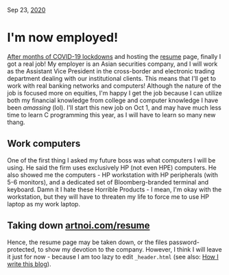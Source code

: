 Sep 23, [2020](/blog/2020/)

# I'm now employed!

[After months of COVID-19 lockdowns](/blog/2019/covid-19/) and hosting the [resume](/resume/) page, finally I got a real job! My employer is an Asian securities company, and I will work as the Assistant Vice President in the cross-border and electronic trading department dealing with our institutional clients. This means that I'll get to work with real banking networks and computers! Although the nature of the job is focused more on equities, I'm happy I get the job because I can utilize both my financial knowledge from college and computer knowledge I have been _amassing_ (lol). I'll start this new job on Oct 1, and may have much less time to learn C programming this year, as I will have to learn so many new thang.

## Work computers

One of the first thing I asked my future boss was what computers I will be using. He said the firm uses exclusively HP (not even HPE) computers. He also showed me the computers - HP workstation with HP peripherals (with 5-6 monitors), and a dedicated set of Bloomberg-branded terminal and keyboard. Damn it I hate these Horrible Products - I mean, I'm okay with the workstation, but they will have to threaten my life to force me to use HP laptop as my work laptop.

## Taking down [artnoi.com/resume](/resume/)

Hence, the resume page may be taken down, or the files password-protected, to show my devotion to the company. However, I think I will leave it just for now - because I am too lazy to edit `_header.html` (see also: [How I write this blog](/blog/howblog/)).
